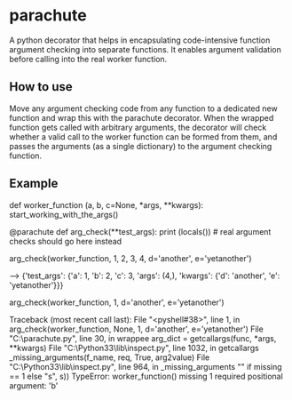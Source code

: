 parachute
=========
A python decorator that helps in encapsulating code-intensive function argument checking into separate functions.
It enables argument validation before calling into the real worker function.

How to use
----------

Move any argument checking code from any function to a dedicated new function and wrap this with the parachute decorator.
When the wrapped function gets called with arbitrary arguments, the decorator will check whether a valid call to the
worker function can be formed from them, and passes the arguments (as a single dictionary) to the argument checking
function.

Example
-------

def worker_function (a, b, c=None, *args, **kwargs):
    start_working_with_the_args()

@parachute
def arg_check(**test_args):
    print (locals())
    # real argument checks should go here instead

arg_check(worker_function, 1, 2, 3, 4, d='another', e='yetanother')

-->  {'test_args': {'a': 1, 'b': 2, 'c': 3, 'args': (4,), 'kwargs': {'d': 'another', 'e': 'yetanother'}}}

arg_check(worker_function, 1, d='another', e='yetanother')

Traceback (most recent call last):
  File "<pyshell#38>", line 1, in <module>
    arg_check(worker_function, None, 1, d='another', e='yetanother')
  File "C:\parachute.py", line 30, in wrappee
    arg_dict = getcallargs(func, *args, **kwargs)
  File "C:\Python33\lib\inspect.py", line 1032, in getcallargs
    _missing_arguments(f_name, req, True, arg2value)
  File "C:\Python33\lib\inspect.py", line 964, in _missing_arguments
    "" if missing == 1 else "s", s))
TypeError: worker_function() missing 1 required positional argument: 'b'

